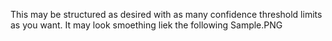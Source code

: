 This may be structured as desired with as many confidence threshold limits as you want. It may look smoething liek the following Sample.PNG
